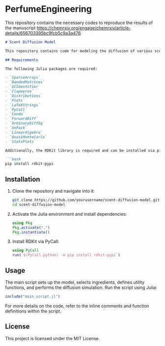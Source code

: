 # PerfumeEngineering
This repository contains the necessary codes to reproduce the results of the manuscript https://chemrxiv.org/engage/chemrxiv/article-details/656703395bc9fcb5c9a3a476

```markdown
# Scent Diffusion Model

This repository contains code for modeling the diffusion of various scent molecules in air using Julia.

## Requirements

The following Julia packages are required:

- `SparseArrays`
- `BandedMatrices`
- `GCIdentifier`
- `Clapeyron`
- `Distributions`
- `Plots`
- `LaTeXStrings`
- `PyCall`
- `Conda`
- `ForwardDiff`
- `OrdinaryDiffEq`
- `UnPack`
- `LinearAlgebra`
- `QuasiMonteCarlo`
- `StatsPlots`

Additionally, the RDKit library is required and can be installed via pip:

```bash
pip install rdkit-pypi
```

## Installation

1. Clone the repository and navigate into it:

    ```bash
    git clone https://github.com/yourusername/scent-diffusion-model.git
    cd scent-diffusion-model
    ```

2. Activate the Julia environment and install dependencies:

    ```julia
    using Pkg
    Pkg.activate(".")
    Pkg.instantiate()
    ```

3. Install RDKit via PyCall:

    ```julia
    using PyCall
    run(`$(PyCall.python) -m pip install rdkit-pypi`)
    ```

## Usage

The main script sets up the model, selects ingredients, defines utility functions, and performs the diffusion simulation. Run the script using Julia:

```julia
include("main_script.jl")
```

For more details on the code, refer to the inline comments and function definitions within the script.

## License

This project is licensed under the MIT License.
```
